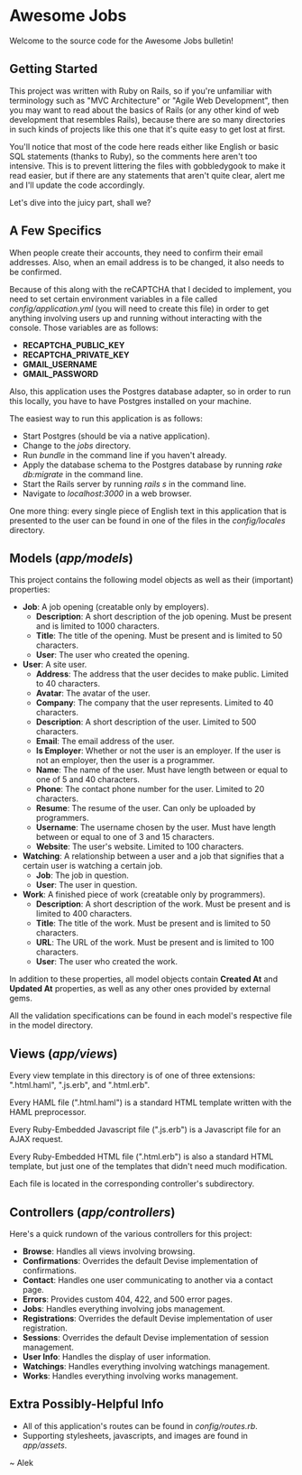 Awesome Jobs
======

Welcome to the source code for the Awesome Jobs bulletin!

Getting Started
-----------

This project was written with Ruby on Rails, so if you're unfamiliar with terminology such as "MVC Architecture" or "Agile Web Development", then you may want to read about the basics of Rails (or any other kind of web development that resembles Rails), because there are so many directories in such kinds of projects like this one that it's quite easy to get lost at first.

You'll notice that most of the code here reads either like English or basic SQL statements (thanks to Ruby), so the comments here aren't too intensive.  This is to prevent littering the files with gobbledygook to make it read easier, but if there are any statements that aren't quite clear, alert me and I'll update the code accordingly.

Let's dive into the juicy part, shall we?

A Few Specifics
------------

When people create their accounts, they need to confirm their email addresses. Also, when an email address is to be changed, it also needs to be confirmed.

Because of this along with the reCAPTCHA that I decided to implement, you need to set certain environment variables in a file called *config/application.yml* (you will need to create this file) in order to get anything involving users up and running without interacting with the console. Those variables are as follows:

* **RECAPTCHA_PUBLIC_KEY**
* **RECAPTCHA_PRIVATE_KEY**
* **GMAIL_USERNAME**
* **GMAIL_PASSWORD**

Also, this application uses the Postgres database adapter, so in order to run this locally, you have to have Postgres installed on your machine.

The easiest way to run this application is as follows:

* Start Postgres (should be via a native application).
* Change to the *jobs* directory.
* Run *bundle* in the command line if you haven't already.
* Apply the database schema to the Postgres database by running *rake db:migrate* in the command line.
* Start the Rails server by running *rails s* in the command line.
* Navigate to *localhost:3000* in a web browser.

One more thing: every single piece of English text in this application that is presented to the user can be found in one of the files in the *config/locales* directory.

Models (*app/models*)
------------
This project contains the following model objects as well as their (important) properties:

* **Job**: A job opening (creatable only by employers).
    * **Description**: A short description of the job opening.  Must be present and is limited to 1000 characters.
    * **Title**: The title of the opening.  Must be present and is limited to 50 characters.
    * **User**: The user who created the opening.
* **User**: A site user.
    * **Address**: The address that the user decides to make public. Limited to 40 characters.
    * **Avatar**: The avatar of the user.
    * **Company**: The company that the user represents.  Limited to 40 characters.
    * **Description**: A short description of the user.  Limited to 500 characters.
    * **Email**: The email address of the user.
    * **Is Employer**: Whether or not the user is an employer.  If the user is not an employer, then the user is a programmer.
    * **Name**: The name of the user.  Must have length between or equal to one of 5 and 40 characters.
    * **Phone**: The contact phone number for the user.  Limited to 20 characters.
    * **Resume**: The resume of the user.  Can only be uploaded by programmers.
    * **Username**: The username chosen by the user.  Must have length between or equal to one of 3 and 15 characters.
    * **Website**: The user's website.  Limited to 100 characters.
* **Watching**: A relationship between a user and a job that signifies that a certain user is watching a certain job.
    * **Job**: The job in question.
    * **User**: The user in question.
* **Work**: A finished piece of work (creatable only by programmers).
    * **Description**: A short description of the work.  Must be present and is limited to 400 characters.
    * **Title**: The title of the work.  Must be present and is limited to 50 characters.
    * **URL**: The URL of the work.  Must be present and is limited to 100 characters.
    * **User**: The user who created the work.

In addition to these properties, all model objects contain **Created At** and **Updated At** properties, as well as any other ones provided by external gems.

All the validation specifications can be found in each model's respective file in the model directory.

Views (*app/views*)
------------
Every view template in this directory is of one of three extensions: ".html.haml", ".js.erb", and ".html.erb".

Every HAML file (".html.haml") is a standard HTML template written with the HAML preprocessor.

Every Ruby-Embedded Javascript file (".js.erb") is a Javascript file for an AJAX request.

Every Ruby-Embedded HTML file (".html.erb") is also a standard HTML template, but just one of the templates that didn't need much modification.

Each file is located in the corresponding controller's subdirectory.

Controllers (*app/controllers*)
------------
Here's a quick rundown of the various controllers for this project:

* **Browse**: Handles all views involving browsing.
* **Confirmations**: Overrides the default Devise implementation of confirmations.
* **Contact**: Handles one user communicating to another via a contact page.
* **Errors**: Provides custom 404, 422, and 500 error pages.
* **Jobs**: Handles everything involving jobs management.
* **Registrations**: Overrides the default Devise implementation of user registration.
* **Sessions**: Overrides the default Devise implementation of session management.
* **User Info**: Handles the display of user information.
* **Watchings**: Handles everything involving watchings management.
* **Works**: Handles everything involving works management.

Extra Possibly-Helpful Info
------------

* All of this application's routes can be found in *config/routes.rb*.
* Supporting stylesheets, javascripts, and images are found in *app/assets*.

~ Alek